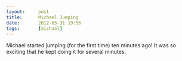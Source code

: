 ```yaml
---
layout:     post
title:      Michael Jumping
date:       2012-05-31 19:56
tags:       [michael]
---
```


Michael started jumping (for the first time) ten minutes ago! It was
so exciting that he kept doing it for several minutes.
